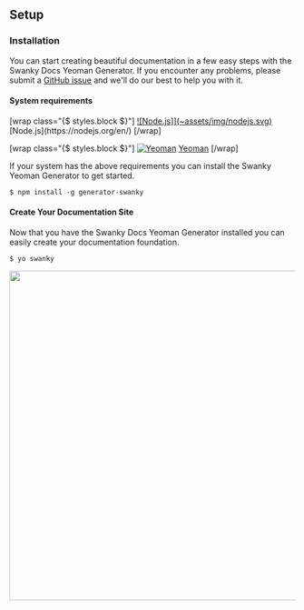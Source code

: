 ## Setup

### Installation
You can start creating beautiful documentation in a few easy steps with the Swanky Docs Yeoman Generator. If you encounter any problems, please submit a [GitHub issue](https://github.com/swanky-docs/generator-swanky/issues) and we'll do our best to help you with it.

#### System requirements

<div class="{$ styles.clearfix $}">
[wrap class="{$ styles.block $}"]
<a href="https://nodejs.org/en/">![Node.js]](~assets/img/nodejs.svg)</a>
[Node.js](https://nodejs.org/en/)
[/wrap]

[wrap class="{$ styles.block $}"]
<a href="http://yeoman.io/">![Yeoman](~assets/img/yeoman.svg)</a>
[Yeoman](http://yeoman.io/)
[/wrap]
</div>

If your system has the above requirements you can install the Swanky Yeoman Generator to get started.

```
$ npm install -g generator-swanky
```

#### Create Your Documentation Site
Now that you have the Swanky Docs Yeoman Generator installed you can easily create your documentation foundation.

```
$ yo swanky
```

<img src="~assets/img/swanky-docs-cli-demo.gif" class="{$ styles['img-responsive'] $} {$ styles['cli-demo'] $}" width="580" />